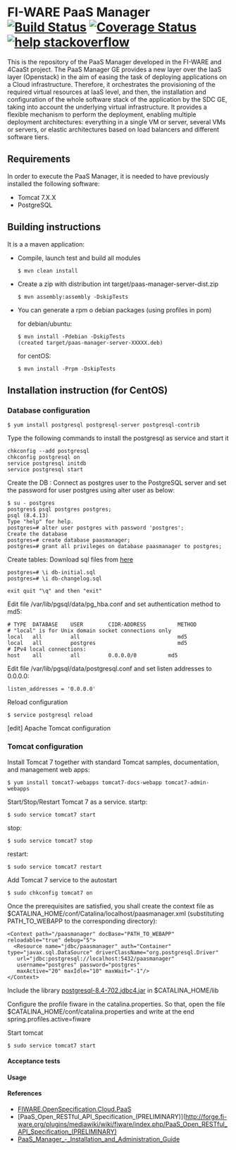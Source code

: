 # FI-WARE PaaS Manager [![Build Status](https://travis-ci.org/telefonicaid/fiware-paas.svg)](https://travis-ci.org/telefonicaid/fiware-paas) [![Coverage Status](https://coveralls.io/repos/jesuspg/fiware-paas/badge.png)](https://coveralls.io/r/jesuspg/fiware-paas) [![help stackoverflow](http://b.repl.ca/v1/help-stackoverflow-orange.png)](http://www.stackoverflow.com)


This is the repository of the PaaS Manager developed in the FI-WARE and 4CaaSt project. The PaaS Manager GE provides a
new layer over the IaaS layer (Openstack) in the aim of easing the task of deploying applications on a Cloud infrastructure.
Therefore, it orchestrates the provisioning of the required virtual resources at IaaS level, and then, the installation and configuration
of the whole software stack of the application by the SDC GE, taking into account the underlying virtual infrastructure.
It provides a flexible mechanism to perform the deployment, enabling multiple deployment architectures:
everything in a single VM or server, several VMs or servers, or elastic architectures based on load balancers and different software tiers.



## Requirements
In order to execute the PaaS Manager, it is needed to have previously installed the following software:
- Tomcat 7.X.X
- PostgreSQL

## Building instructions
It is a a maven application:

- Compile, launch test and build all modules

      $ mvn clean install
- Create a zip with distribution int target/paas-manager-server-dist.zip

      $ mvn assembly:assembly -DskipTests

- You can generate a rpm o debian packages (using profiles in pom)

   for debian/ubuntu:

      $ mvn install -Pdebian -DskipTests
      (created target/paas-manager-server-XXXXX.deb)

   for centOS:

      $ mvn install -Prpm -DskipTests


## Installation instruction (for CentOS)
### Database configuration

    $ yum install postgresql postgresql-server postgresql-contrib


Type the following commands to install the postgresql as service and start it

    chkconfig --add postgresql
    chkconfig postgresql on
    service postgresql initdb
    service postgresql start

Create the DB :
Connect as postgres user to the PostgreSQL server and set the password for user postgres using alter user as below:

    $ su - postgres
    postgres$ psql postgres postgres;
    psql (8.4.13)
    Type "help" for help.
    postgres=# alter user postgres with password 'postgres';
    Create the database
    postgres=# create database paasmanager;
    postgres=# grant all privileges on database paasmanager to postgres;

Create tables:
Download sql files from [here](/migrations/src/main/resources)

    postgres=# \i db-initial.sql
    postgres=# \i db-changelog.sql

    exit quit "\q" and then "exit"

Edit file /var/lib/pgsql/data/pg_hba.conf and set authentication method to md5:

    # TYPE  DATABASE    USER        CIDR-ADDRESS          METHOD
    # "local" is for Unix domain socket connections only
    local   all         all                               md5
    local   all         postgres                          md5
    # IPv4 local connections:
    host    all         all         0.0.0.0/0          md5
Edit file /var/lib/pgsql/data/postgresql.conf and set listen addresses to 0.0.0.0:

    listen_addresses = '0.0.0.0'
Reload configuration

    $ service postgresql reload

[edit] Apache Tomcat configuration
### Tomcat configuration
Install Tomcat 7 together with standard Tomcat samples, documentation, and management web apps:

    $ yum install tomcat7-webapps tomcat7-docs-webapp tomcat7-admin-webapps
Start/Stop/Restart Tomcat 7 as a service. startp:

    $ sudo service tomcat7 start
stop:

    $ sudo service tomcat7 stop
restart:

    $ sudo service tomcat7 restart
Add Tomcat 7 service to the autostart

    $ sudo chkconfig tomcat7 on


Once the prerequisites are satisfied, you shall create the context file as $CATALINA_HOME/conf/Catalina/localhost/paasmanager.xml (substituting PATH_TO_WEBAPP to the corresponding directory):

    <Context path="/paasmanager" docBase="PATH_TO_WEBAPP" reloadable="true" debug="5">
      <Resource name="jdbc/paasmanager" auth="Container" type="javax.sql.DataSource" driverClassName="org.postgresql.Driver"
       url="jdbc:postgresql://localhost:5432/paasmanager"
       username="postgres" password="postgres"
       maxActive="20" maxIdle="10" maxWait="-1"/>
    </Context>


Include the library [postgresql-8.4-702.jdbc4.jar](http://130.206.80.169/nexus/content/repositories/public/postgresql/postgresql/8.4-702.jdbc4/) in $CATALINA_HOME/lib

Configure the profile fiware in the catalina.properties. So that, open the file $CATALINA_HOME/conf/catalina.properties and write at the end
 spring.profiles.active=fiware

Start tomcat

    $ sudo service tomcat7 start

#### Acceptance tests

#### Usage

#### References
* [FIWARE.OpenSpecification.Cloud.PaaS](http://forge.fi-ware.org/plugins/mediawiki/wiki/fiware/index.php/FIWARE.OpenSpecification.Cloud.PaaS)
* [PaaS_Open_RESTful_API_Specification_(PRELIMINARY)](http://forge.fi-ware.org/plugins/mediawiki/wiki/fiware/index.php/PaaS_Open_RESTful_API_Specification_(PRELIMINARY)
* [PaaS_Manager_-_Installation_and_Administration_Guide](http://forge.fi-ware.org/plugins/mediawiki/wiki/fiware/index.php/PaaS_Manager_-_Installation_and_Administration_Guide)
